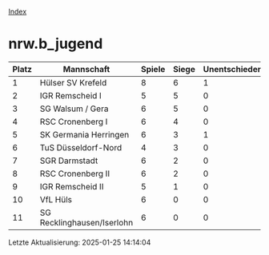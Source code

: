 [Index](./README.md)

# nrw.b_jugend

| Platz |  Mannschaft |  Spiele |  Siege |  Unentschieden |  Niederlagen |  Tore |  Differenz |  Punkte | 
| --- |  --- |  --- |  --- |  --- |  --- |  --- |  --- |  --- |  
|  1 |   Hülser SV Krefeld |   8 |   6 |   1 |   1 |   32:22 |   10 |   19 |  
|  2 |   IGR Remscheid I |   5 |   5 |   0 |   0 |   32:3 |   29 |   15 |  
|  3 |   SG Walsum / Gera |   6 |   5 |   0 |   1 |   36:20 |   16 |   15 |  
|  4 |   RSC Cronenberg I |   6 |   4 |   0 |   2 |   43:10 |   33 |   12 |  
|  5 |   SK Germania Herringen |   6 |   3 |   1 |   2 |   22:22 |   0 |   10 |  
|  6 |   TuS Düsseldorf-Nord |   4 |   3 |   0 |   1 |   19:7 |   12 |   9 |  
|  7 |   SGR Darmstadt |   6 |   2 |   0 |   4 |   16:18 |   -2 |   6 |  
|  8 |   RSC Cronenberg II |   6 |   2 |   0 |   4 |   10:26 |   -16 |   6 |  
|  9 |   IGR Remscheid II |   5 |   1 |   0 |   4 |   11:37 |   -26 |   3 |  
|  10 |   VfL Hüls |   6 |   0 |   0 |   6 |   9:23 |   -14 |   0 |  
|  11 |   SG Recklinghausen/Iserlohn |   6 |   0 |   0 |   6 |   10:52 |   -42 |   0 |  


Letzte Aktualisierung: 2025-01-25 14:14:04